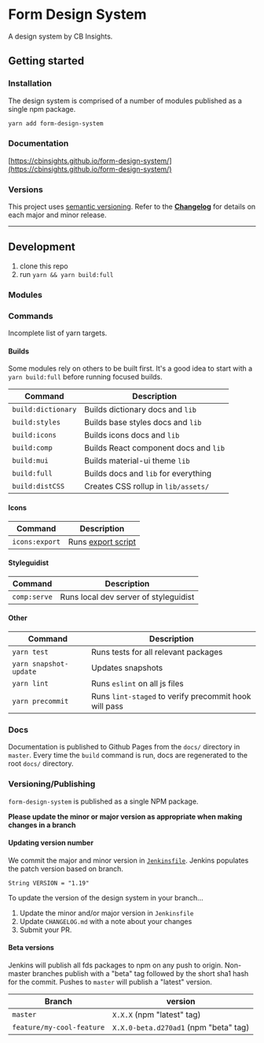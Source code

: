 # Form Design System

A design system by CB Insights.

## Getting started

### Installation
The design system is comprised of a number of modules published as a single npm package.

```bash
yarn add form-design-system
```

### Documentation
[https://cbinsights.github.io/form-design-system/](https://cbinsights.github.io/form-design-system/)

### Versions
This project uses [semantic versioning](https://semver.org/spec/v2.0.0.html).
Refer to the [**Changelog**](https://github.com/cbinsights/form-design-system/blob/master/CHANGELOG.md)
for details on each major and minor release.

------

## Development

1. clone this repo
2. run `yarn && yarn build:full`


### Modules


### Commands

Incomplete list of yarn targets.

#### Builds

Some modules rely on others to be built first. It's a good idea to start with a `yarn
build:full` before running focused builds.

Command             | Description
------------------- | -------------------------------------
`build:dictionary`  | Builds dictionary docs and `lib`
`build:styles`      | Builds base styles docs and `lib`
`build:icons`       | Builds icons docs and `lib`
`build:comp`        | Builds React component docs and `lib`
`build:mui`         | Builds material-ui theme `lib`
`build:full`        | Builds docs and `lib` for everything
`build:distCSS`     | Creates CSS rollup in `lib/assets/`

#### Icons

Command             | Description
------------------- | -------------------------------------
`icons:export`      | Runs [export script](https://github.com/cbinsights/form-design-system/blob/master/src/icons/README.md#updating-icons-from-a-sketch-file)

#### Styleguidist

Command             | Description
------------------- | -------------------------------------
`comp:serve`        | Runs local dev server of styleguidist


#### Other

Command                    | Description
-------------------------- | ------------------------------------------------------
`yarn test`           | Runs tests for all relevant packages
`yarn snapshot-update`| Updates snapshots
`yarn lint`           | Runs `eslint` on all js files
`yarn precommit`      | Runs `lint-staged` to verify precommit hook will pass

### Docs
Documentation is published to Github Pages from the `docs/` directory in `master`.
Every time the `build` command is run, docs are regenerated to the root `docs/` directory.

### Versioning/Publishing
`form-design-system` is published as a single NPM package.

**Please update the minor or major version as appropriate when making changes in a branch**

#### Updating version number
We commit the major and minor version in [`Jenkinsfile`](https://github.com/cbinsights/form-design-system/blob/master/Jenkinsfile#L10).
Jenkins populates the patch version based on branch.

```
String VERSION = "1.19"
```

To update the version of the design system in your branch...

1. Update the minor and/or major version in `Jenkinsfile`
2. Update `CHANGELOG.md` with a note about your changes
3. Submit your PR.

#### Beta versions
Jenkins will publish all fds packages to npm on any push to origin.
Non-master branches publish with a "beta" tag followed by the short sha1 hash for the commit.
Pushes to `master` will publish a "latest" version.

Branch   | version
-------- | -------------------------------------
`master` | `X.X.X` (npm "latest" tag)
`feature/my-cool-feature` | `X.X.0-beta.d270ad1` (npm "beta" tag)
